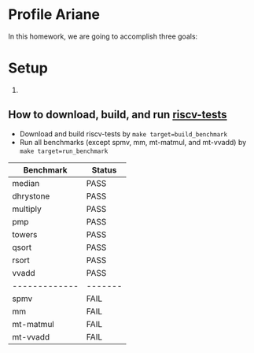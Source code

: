 # Profile Ariane

In this homework, we are going to accomplish three goals:


# Setup

1. 

## How to download, build, and run [riscv-tests](https://github.com/riscv/riscv-tests)

* Download and build riscv-tests by `make target=build_benchmark`
* Run all benchmarks (except spmv, mm, mt-matmul, and mt-vvadd) by `make target=run_benchmark`

| Benchmark     | Status  |
| ------------- | ------- |
| median        | PASS    |
| dhrystone     | PASS    |
| multiply      | PASS    |
| pmp           | PASS    |
| towers        | PASS    |
| qsort         | PASS    |
| rsort         | PASS    |
| vvadd         | PASS    |
| ------------- | ------- |
| spmv          | FAIL    |
| mm            | FAIL    |
| mt-matmul     | FAIL    |
| mt-vvadd      | FAIL    |
